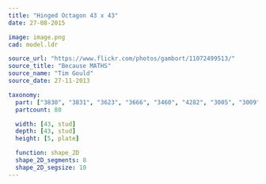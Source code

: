 ```yaml
---
title: "Hinged Octagon 43 x 43"
date: 27-08-2015

image: image.png
cad: model.ldr

source_url: "https://www.flickr.com/photos/gambort/11072499513/"
source_title: "Because MATHS"
source_name: "Tim Gould"
source_date: 27-11-2013

taxonomy:
  part: ["3830", "3831", "3623", "3666", "3460", "4282", "3005", "3009"]
  partcount: 80

  width: [43, stud]
  depth: [43, stud]
  height: [5, plate]

  function: shape_2D
  shape_2D_segments: 8
  shape_2D_segsize: 10
---
```

